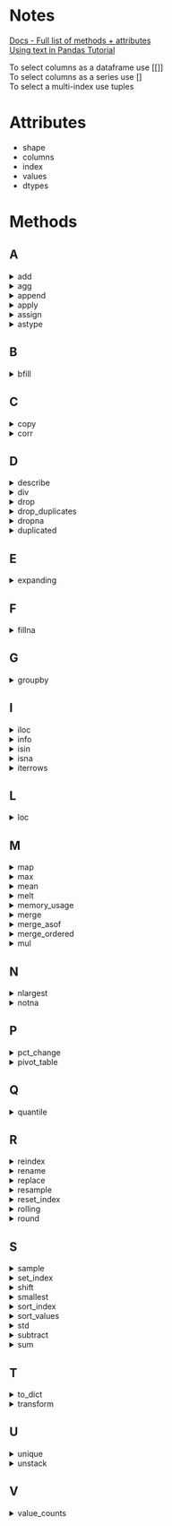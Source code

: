 # Notes

[Docs - Full list of methods + attributes](https://pandas.pydata.org/pandas-docs/stable/reference/api/pandas.DataFrame.html)    
[Using text in Pandas Tutorial](https://pandas.pydata.org/pandas-docs/stable/user_guide/text.html )

To select columns as a dataframe use [[]]    
To select columns as a series use []     
To select a multi-index use tuples     
     
# Attributes

* shape
* columns
* index
* values
* dtypes

# Methods

## A
<details> --------------------------------------------
<summary>add</summary>
</details>

<details> --------------------------------------------
<summary>agg</summary>
</details>

<details> --------------------------------------------
<summary>append</summary>
</details>

<details> --------------------------------------------
<summary>apply</summary>
</details>

<details> --------------------------------------------
<summary>assign</summary>
</details>

<details> --------------------------------------------
<summary>astype</summary>
</details>

## B
<details> --------------------------------------------
<summary>bfill</summary>
</details>

## C
<details> --------------------------------------------
<summary>copy</summary>
 
 [Doc](https://pandas.pydata.org/pandas-docs/stable/reference/api/pandas.DataFrame.copy.html?highlight=copy#pandas.DataFrame.copy)
 * Manipulate the dataset without changing the original data 
</details>

<details> --------------------------------------------
<summary>corr</summary>
</details>

## D
<details> --------------------------------------------
<summary>describe</summary>
</details>

<details> --------------------------------------------
<summary>div</summary>
</details>

<details> --------------------------------------------
<summary>drop</summary>
</details>

<details> --------------------------------------------
<summary>drop_duplicates</summary>
</details>

<details> --------------------------------------------
<summary>dropna</summary>
</details>

<details> --------------------------------------------
<summary>duplicated</summary>
</details>

## E
<details> --------------------------------------------
<summary>expanding</summary>
</details>

## F
<details> --------------------------------------------
<summary>fillna</summary>
</details>

## G
<details> --------------------------------------------
<summary>groupby</summary>
</details>

## I
<details> --------------------------------------------
<summary>iloc</summary>
</details>

<details> --------------------------------------------
<summary>info</summary>
 
 [Doc](https://pandas.pydata.org/pandas-docs/stable/reference/api/pandas.DataFrame.info.html?highlight=info#pandas.DataFrame.info )
 * Find general information like dtypes and non-null counts 
 * See also describe
</details>

<details> --------------------------------------------
<summary>isin</summary>
</details>

<details> --------------------------------------------
<summary>isna</summary>
</details>

<details> --------------------------------------------
<summary>iterrows</summary>
</details>

## L
<details> --------------------------------------------
<summary>loc</summary>
</details>

## M
<details> --------------------------------------------
<summary>map</summary>
</details>

<details> --------------------------------------------
<summary>max</summary>
</details>

<details> --------------------------------------------
<summary>mean</summary>
     
DataFrame.mean(axis=None, skipna=None, level=None, numeric_only=None, **kwargs)
[Docs](https://pandas.pydata.org/pandas-docs/stable/reference/api/pandas.DataFrame.mean.html)   
     
**Notes**     
* Mean can be used on strings     
* Not a built in function     
</details>

<details> --------------------------------------------
<summary>melt</summary>
</details>

<details> --------------------------------------------
<summary>memory_usage</summary>
</details>

<details> --------------------------------------------
<summary>merge</summary>
</details>

<details> --------------------------------------------
<summary>merge_asof</summary>
</details>

<details> --------------------------------------------
<summary>merge_ordered</summary>
</details>

<details> --------------------------------------------
<summary>mul</summary>
</details>

## N
<details> --------------------------------------------
<summary>nlargest</summary>
</details>

<details> --------------------------------------------
<summary>notna</summary>
</details>

## P
<details> --------------------------------------------
<summary>pct_change</summary>
</details>

<details> --------------------------------------------
<summary>pivot_table</summary>
</details>

## Q
<details> --------------------------------------------
<summary>quantile</summary>
</details>

## R
<details> --------------------------------------------
<summary>reindex</summary>
</details>

<details> --------------------------------------------
<summary>rename</summary>
</details>

<details> --------------------------------------------
<summary>replace</summary>
</details>

<details> --------------------------------------------
<summary>resample</summary>
</details>

<details> --------------------------------------------
<summary>reset_index</summary>
</details>

<details> --------------------------------------------
<summary>rolling</summary>
</details>

<details> --------------------------------------------
<summary>round</summary>
</details>

## S
<details> --------------------------------------------
<summary>sample</summary>
</details>

<details> --------------------------------------------
<summary>set_index</summary>
</details>

<details> --------------------------------------------
<summary>shift</summary>
</details>

<details> --------------------------------------------
<summary>smallest</summary>
</details>

<details> --------------------------------------------
<summary>sort_index</summary>
</details>

<details> --------------------------------------------
<summary>sort_values</summary>
</details>

<details> --------------------------------------------
<summary>std</summary>
</details>

<details> --------------------------------------------
<summary>subtract</summary>
</details>

<details> --------------------------------------------
<summary>sum</summary>
</details>

## T
<details> --------------------------------------------
<summary>to_dict</summary>
</details>

<details> --------------------------------------------
<summary>transform</summary>
</details>

## U
<details> --------------------------------------------
<summary>unique</summary>
</details>

<details> --------------------------------------------
<summary>unstack</summary>
</details>

## V
<details> --------------------------------------------
<summary>value_counts</summary>
</details>
